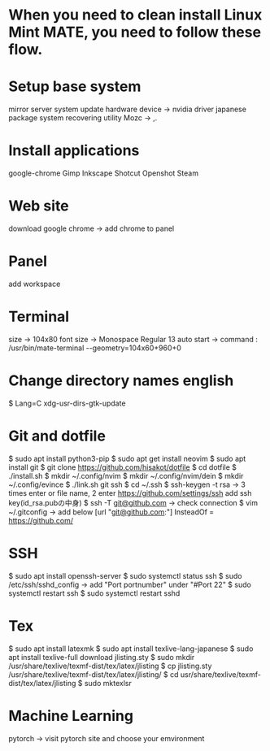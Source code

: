 # When you need to clean install Linux Mint MATE, you need to follow these flow.

# Setup base system
mirror server
system update
hardware device -> nvidia driver
japanese package
system recovering utility
Mozc -> ,.

# Install applications
google-chrome
Gimp
Inkscape
Shotcut
Openshot
Steam

# Web site
download google chrome -> add chrome to panel

# Panel
add workspace

# Terminal
size -> 104x80
font size -> Monospace Regular 13
auto start -> command : /usr/bin/mate-terminal --geometry=104x60+960+0

# Change directory names english
$ Lang=C xdg-usr-dirs-gtk-update

# Git and dotfile
$ sudo apt install python3-pip
$ sudo apt get install neovim
$ sudo apt install git
$ git clone https://github.com/hisakot/dotfile
$ cd dotfile
$ ./install.sh
$ mkdir ~/.config/nvim
$ mkdir ~/.config/nvim/dein
$ mkdir ~/.config/evince
$ ./link.sh
git ssh
$ cd ~/.ssh
$ ssh-keygen -t rsa -> 3 times enter or file name, 2 enter
https://github.com/settings/ssh add ssh key(id_rsa.pubの中身)
$ ssh -T git@github.com -> check connection
$ vim ~/.gitconfig -> add below
[url "git@github.com:"]
	InsteadOf = https://github.com/

# SSH
$ sudo apt install openssh-server
$ sudo systemctl status ssh
$ sudo /etc/ssh/sshd_config -> add "Port portnumber" under "#Port 22"
$ sudo systemctl restart ssh
$ sudo systemctl restart sshd

# Tex
$ sudo apt install latexmk
$ sudo apt install texlive-lang-japanese
$ sudo apt install texlive-full
download jlisting.sty
$ sudo mkdir /usr/share/texlive/texmf-dist/tex/latex/jlisting
$ cp jlisting.sty /usr/share/texlive/texmf-dist/tex/latex/jlisting/
$ cd usr/share/texlive/texmf-dist/tex/latex/jlisting
$ sudo mktexlsr

# Machine Learning
pytorch -> visit pytorch site and choose your emvironment

